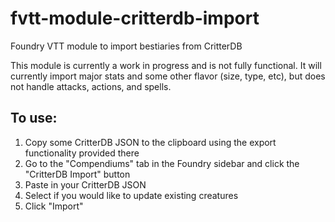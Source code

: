# fvtt-module-critterdb-import
Foundry VTT module to import bestiaries from CritterDB

This module is currently a work in progress and is not fully functional.
It will currently import major stats and some other flavor (size, type, etc), but does not handle attacks, actions, and spells.

## To use:
1. Copy some CritterDB JSON to the clipboard using the export functionality provided there
2. Go to the "Compendiums" tab in the Foundry sidebar and click the "CritterDB Import" button
3. Paste in your CritterDB JSON
4. Select if you would like to update existing creatures
5. Click "Import"
